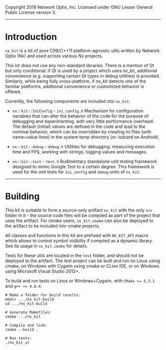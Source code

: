 Copyright 2018 Network Optix, Inc. Licensed under GNU Lesser General Public License version 3.

---------------------------------------------------------------------------------------------------
# Introduction

`nx_kit` is a kit of pure C99/C++11 platform-agnostic utils written by Network Optix (Nx) and used
across various Nx projects.

This kit does not use any non-standard libraries. There is a mention of Qt but only conditional: if
Qt is used by a project which uses nx_kit, additional convenience (e.g. supporting certain Qt types
in debug utilities) is provided. Similarly, while being fully cross-platform, if nx_kit detects one
of the familiar platforms, additional convenience or customized behavior is offered.

Currently, the following components are included into `nx_kit`:

- `nx::kit::IniConfig` - `ini_config.h`
   Mechanism for configuration variables that can alter the behavior of the code for the purpose of
   debugging and experimenting, with very little performance overhead. The default (initial) values
   are defined in the code and lead to the nominal behavior, which can be overridden by creating
   ini files (with name=value lines) in the system temp directory (or /sdcard on Android).

- `nx::kit::debug` - `debug.h`
   Utilities for debugging: measuring execution time and FPS, working with strings, logging values
   and messages.

- `nx::kit::test` - `test.h`
   Rudimentary standalone unit testing framework designed to mimic Google Test to a certain degree.
   This framework is used for the unit tests for `ini_config` and `debug` units of `nx_kit`.

---------------------------------------------------------------------------------------------------
# Building

This kit is suitable to form a source-only artifact `nx_kit` with the only `src` folder in it -
the source code files will be compiled as part of the project that uses the artifact. For cmake
users, `nx_kit.cmake` can also be deployed to the artifact to be included into cmake projects.

All classes and functions in this kit are prefixed with `NX_KIT_API` macro which allows to control
symbol visibility if compiled as a dynamic library. See its usage in `nx_kit.cmake` for details.

Tests for these utils are located in the `test` folder, and should not be deployed to the artifact.
The test project can be built and run on Linux using cmake, on Windows with Cygwin using cmake or
CLion IDE, or on Windows using Microsoft Visual Studio 2012+.

To build and run tests on Linux or Windows+Cygwin, with `CMake >= 3.3.2` and `g++ >= 4.8.4`:
```
# Make a folder for build results:
mkdir .../nx_kit-build
cd .../nx_kit-build

# Generate Makefiles:
cmake .../nx_kit

# Compile and link:
cmake --build .

# Run tests:
./nx_kit_ut
```
